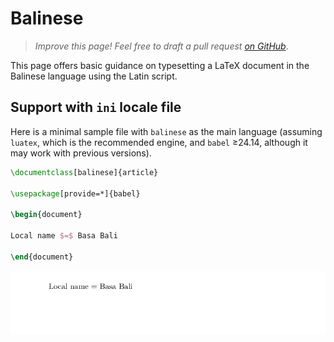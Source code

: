 # Balinese

<blockquote>
  <p><em>Improve this page! Feel free to draft a pull request <a href="https://github.com/latex3/babel/tree/docs/docs">on GitHub</a></em>.</p>
</blockquote>

This page offers basic guidance on typesetting a LaTeX document in the
Balinese language using the Latin script.

## Support with `ini` locale file

Here is a minimal sample file with `balinese` as the main language
(assuming `luatex`, which is the recommended engine, and `babel` ≥24.14,
although it may work with previous versions).

```tex
\documentclass[balinese]{article}

\usepackage[provide=*]{babel}

\begin{document}

Local name $=$ Basa Bali

\end{document}
```

![](../media/locale-balinese.png)